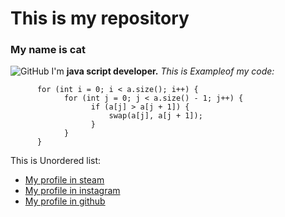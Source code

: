 # This is my repository 
### **My name is cat** 
![GitHub](https://i.natgeofe.com/n/548467d8-c5f1-4551-9f58-6817a8d2c45e/NationalGeographic_2572187_square.jpg)
I'm **java script developer.** *This is Exampleof my code:*
``` С++
      for (int i = 0; i < a.size(); i++) {
            for (int j = 0; j < a.size() - 1; j++) {
                  if (a[j] > a[j + 1]) {
                      swap(a[j], a[j + 1]);
                  }
            }
      }
```
This is Unordered list:
* [My profile in steam](https://steamcommunity.com/profiles/76561199140817467/)
* [My profile in instagram](https://www.instagram.com/aadrrxx/)
* [My profile in github](https://github.com/Adrx20)
